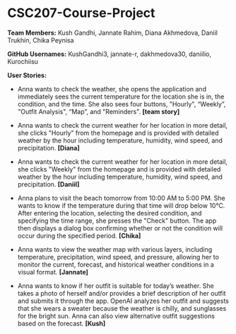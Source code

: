# CSC207-Course-Project
**Team Members:** 
Kush Gandhi, Jannate Rahim, Diana Akhmedova, Daniil Trukhin, Chika Peynisa

**GitHub Usernames:**
KushGandhi3, jannate-r, dakhmedova30, daniilio, Kurochiisu

**User Stories:**
* Anna wants to check the weather, she opens the application and immediately sees the current temperature for the location she is in, the condition, and the time. She also sees four buttons, "Hourly", “Weekly”,  "Outfit Analysis", “Map”, and "Reminders". **[team story]**

* Anna wants to check the current weather for her location in more detail, she clicks "Hourly" from the homepage and is provided with detailed weather by the hour including temperature, humidity, wind speed, and precipitation. **[Diana]**
  
* Anna wants to check the current weather for her location in more detail, she clicks "Weekly" from the homepage and is provided with detailed weather by the hour including temperature, humidity, wind speed, and precipitation. **[Daniil]**

* Anna plans to visit the beach tomorrow from 10:00 AM to 5:00 PM. She wants to know if the temperature during that time will drop below 10°C. After entering the location, selecting the desired condition, and specifying the time range, she presses the "Check" button. The app then displays a dialog box confirming whether or not the condition will occur during the specified period. **[Chika]**

* Anna wants to view the weather map with various layers, including temperature, precipitation, wind speed, and pressure, allowing her to monitor the current, forecast, and historical weather conditions in a visual format. **[Jannate]**
  
* Anna wants to know if her outfit is suitable for today’s weather. She takes a photo of herself and/or provides a brief description of her outfit and submits it through the app. OpenAI analyzes her outfit and suggests that she wears a sweater because the weather is chilly, and sunglasses for the bright sun. Anna can also view alternative outfit suggestions based on the forecast. **[Kush]**
